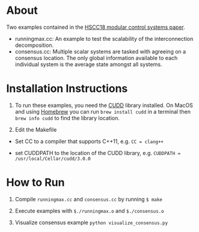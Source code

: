 
[paper]: https://people.eecs.berkeley.edu/~eskim/papers/HSCC18_preprint.pdf

About
============

Two examples contained in the [HSCC18 modular control systems paper][paper].

* runningmax.cc: An example to test the scalability of the interconnection decomposition. 
* consensus.cc: Multiple scalar systems are tasked with agreeing on a consensus location. The only global information available to each individual system is the average state amongst all systems. 


Installation Instructions 
============

1. To run these examples, you need the [CUDD](http://vlsi.colorado.edu/~fabio/CUDD/) library installed. On MacOS and using [Homebrew](https://brew.sh/) you can run `brew install cudd`
in a terminal then `brew info cudd` to find the library location.

2. Edit the Makefile 
  
  * Set CC to a compiler that supports C++11, e.g. `CC = clang++`
  
  * set CUDDPATH to the location of the CUDD library, e.g. `CUDDPATH = /usr/local/Cellar/cudd/3.0.0`

How to Run
=============

1. Compile `runningmax.cc` and `consensus.cc` by running `$ make`

2. Execute examples with `$./runningmax.o` and `$./consensus.o`

3. Visualize consensus example `python visualize_consensus.py`